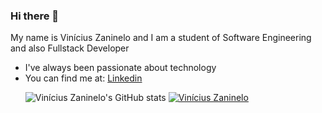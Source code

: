 ### Hi there 👋


My name is Vinícius Zaninelo and I am a student of Software Engineering and also Fullstack Developer

<ul> 
<li> I've always been passionate about technology </br> </li> 
<li> You can find me at: <a href='https://www.linkedin.com/in/vin%C3%ADcius-zaninelo-4b776a196/'>Linkedin </a></br>  </li>
 
 ![Vinícius Zaninelo's GitHub stats](https://github-readme-stats.vercel.app/api?username=viniciusmarquezaninelo&show_icons=true&theme=radical) 
 [![Vinícius Zaninelo](https://github-readme-stats.vercel.app/api/top-langs/?username=viniciusmarquezaninelo&layout=compact)](https://github.com/viniciusmarquezaninelo/github-readme-stats)

